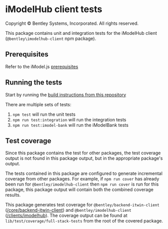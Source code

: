 # iModelHub client tests

Copyright © Bentley Systems, Incorporated. All rights reserved.

This package contains unit and integration tests for the iModelHub client (`@bentley\imodelhub-client` npm package).

## Prerequisites

Refer to the iModel.js [prerequisites](https://github.com/imodeljs/imodeljs#prerequisites)

## Running the tests

Start by running the [build instructions from this repository](https://github.com/imodeljs/imodeljs#build-instructions)

There are multiple sets of tests:

1. `npm test` will run the unit tests
1. `npm run test:integration` will run the integration tests
1. `npm run test:imodel-bank` will run the iModelBank tests

## Test coverage

Since this package contains the test for other packages, the test coverage output is not found in this package output, but in the appropriate package's output.

The tests contained in this package are configured to generate incremental coverage from other packages. For example, if `npm run cover` has already been run for `@bentley/imodelhub-client` then `npm run cover` is run for this package, this package output will contain both the combined coverage results.

This package generates test coverage for `@bentley/backend-itwin-client` ([/core/backend-itwin-client](/core/backend-itwin-client)) and `@bentley/imodelhub-client` ([/clients/imodelhub](/clients/imodelhub)).
The coverage output can be found at `lib/test/coverage/full-stack-tests` from the root of the covered package.
